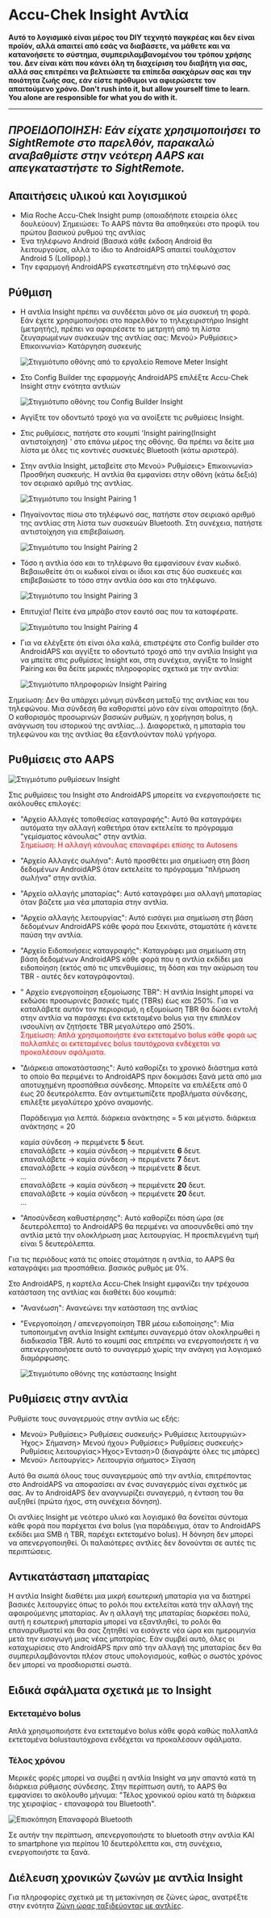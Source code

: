 # Accu-Chek Insight Αντλία

**Αυτό το λογισμικό είναι μέρος του DIY τεχνητό παγκρέας και δεν είναι προϊόν, αλλά απαιτεί από εσάς να διαβάσετε, να μάθετε και να κατανοήσετε το σύστημα, συμπεριλαμβανομένου του τρόπου χρήσης του. Δεν είναι κάτι που κάνει όλη τη διαχείριση του διαβήτη για σας, αλλά σας επιτρέπει να βελτιώσετε τα επίπεδα σακχάρων σας και την ποιότητα ζωής σας, εάν είστε πρόθυμοι να αφιερώσετε τον απαιτούμενο χρόνο. Don't rush into it, but allow yourself time to learn. You alone are responsible for what you do with it.**

* * *

## *ΠΡΟΕΙΔΟΠΟΙΗΣΗ: Εάν είχατε χρησιμοποιήσει το SightRemote στο παρελθόν, παρακαλώ αναβαθμίστε στην νεότερη AAPS και απεγκαταστήστε το SightRemote.*

## Απαιτήσεις υλικού και λογισμικού

* Μία Roche Accu-Chek Insight pump (οποιαδήποτε εταιρεία όλες δουλεύουν) Σημειώσει: Το AAPS πάντα θα αποθηκεύει στο προφίλ του πρώτου βασικού ρυθμού της αντλίας
* Ένα τηλέφωνο Android (Βασικά κάθε έκδοση Android θα λειτουργούσε, αλλά το ίδιο το AndroidAPS απαιτεί τουλάχιστον Android 5 (Lollipop).)
* Την εφαρμογή AndroidAPS εγκατεστημένη στο τηλέφωνό σας

## Ρύθμιση

* Η αντλία Insight πρέπει να συνδέεται μόνο σε μία συσκευή τη φορά. Εάν έχετε χρησιμοποιήσει στο παρελθόν το τηλεχειριστήριο Insight (μετρητής), πρέπει να αφαιρέσετε το μετρητή από τη λίστα ζευγαρωμένων συσκευών της αντλίας σας: Μενού> Ρυθμίσεις> Επικοινωνία> Κατάργηση συσκευής
    
    ![Στιγμιότυπο οθόνης από το εργαλείο Remove Meter Insight](../images/Insight_RemoveMeter.png)

* Στο Config Builder της εφαρμογής AndroidAPS επιλέξτε Accu-Chek Insight στην ενότητα αντλιών
    
    ![Στιγμιότυπο οθόνης του Config Builder Insight](../images/Insight_ConfigBuilder.png)

* Αγγίξτε τον οδοντωτό τροχό για να ανοίξετε τις ρυθμίσεις Insight.

* Στις ρυθμίσεις, πατήστε στο κουμπί 'Insight pairing(Insight αντιστοίχηση) ' στο επάνω μέρος της οθόνης. Θα πρέπει να δείτε μια λίστα με όλες τις κοντινές συσκευές Bluetooth (κάτω αριστερά).
* Στην αντλία Insight, μεταβείτε στο Μενού> Ρυθμίσεις> Επικοινωνία> Προσθήκη συσκευής. Η αντλία θα εμφανίσει στην οθόνη (κάτω δεξιά) τον σειριακό αριθμό της αντλίας.
    
    ![Στιγμιότυπο του Insight Pairing 1](../images/Insight_Pairing1.png)

* Πηγαίνοντας πίσω στο τηλέφωνό σας, πατήστε στον σειριακό αριθμό της αντλίας στη λίστα των συσκευών Bluetooth. Στη συνέχεια, πατήστε αντιστοίχηση για επιβεβαίωση.
    
    ![Στιγμιότυπο του Insight Pairing 2](../images/Insight_Pairing2.png)

* Τόσο η αντλία όσο και το τηλέφωνο θα εμφανίσουν έναν κωδικό. Βεβαιωθείτε ότι οι κωδικοί είναι οι ίδιοι και στις δύο συσκευές και επιβεβαιώστε το τόσο στην αντλία όσο και στο τηλέφωνο.
    
    ![Στιγμιότυπο του Insight Pairing 3](../images/Insight_Pairing3.png)

* Επιτυχία! Πείτε ένα μπράβο στον εαυτό σας που τα καταφέρατε.
    
    ![Στιγμιότυπο του Insight Pairing 4](../images/Insight_Pairing4.png)

* Για να ελέγξετε ότι είναι όλα καλά, επιστρέψτε στο Config builder στο AndroidAPS και αγγίξτε το οδοντωτό τροχό από την αντλία Insight για να μπείτε στις ρυθμίσεις Insight και, στη συνέχεια, αγγίξτε το Insight Pairing και θα δείτε μερικές πληροφορίες σχετικά με την αντλία:
    
    ![Στιγμιότυπο πληροφοριών Insight Pairing](../images/Insight_PairingInformation.png)

Σημείωση: Δεν θα υπάρχει μόνιμη σύνδεση μεταξύ της αντλίας και του τηλεφώνου. Μια σύνδεση θα καθοριστεί μόνο εάν είναι απαραίτητο (δηλ. Ο καθορισμός προσωρινών βασικών ρυθμών, η χορήγηση bolus, η ανάγνωση του ιστορικού της αντλίας...). Διαφορετικά, η μπαταρία του τηλεφώνου και της αντλίας θα εξαντλούνταν πολύ γρήγορα.

## Ρυθμίσεις στο AAPS

![Στιγμιότυπο ρυθμίσεων Insight](../images/Insight_pairing.png)

Στις ρυθμίσεις του Insight στο AndroidAPS μπορείτε να ενεργοποιήσετε τις ακόλουθες επιλογές:

* "Αρχείο Αλλαγές τοποθεσίας καταγραφής": Αυτό θα καταγράψει αυτόματα την αλλαγή καθετήρα όταν εκτελείτε το πρόγραμμα "γεμίσματος κάνουλας" στην αντλία.   
    <font color="red">Σημείωση: Η αλλαγή κάνουλας επαναφέρει επίσης τα Autosens</b></font>
* "Αρχείο Αλλαγές σωλήνα": Αυτό προσθέτει μια σημείωση στη βάση δεδομένων AndroidAPS όταν εκτελείτε το πρόγραμμα "πλήρωση σωλήνα" στην αντλία.
* "Αρχείο αλλαγής μπαταρίας": Αυτό καταγράφει μια αλλαγή μπαταρίας όταν βάζετε μια νέα μπαταρία στην αντλία.
* "Αρχείο αλλαγής λειτουργίας": Αυτό εισάγει μια σημείωση στη βάση δεδομένων AndroidAPS κάθε φορά που ξεκινάτε, σταματάτε ή κάνετε παύση την αντλία.
* "Αρχείο Ειδοποιήσεις καταγραφής": Καταγράφει μια σημείωση στη βάση δεδομένων AndroidAPS κάθε φορά που η αντλία εκδίδει μια ειδοποίηση (εκτός από τις υπενθυμίσεις, τη δόση και την ακύρωση του TBR - αυτές δεν καταγράφονται).
* " Αρχείο ενεργοποίηση εξομοίωσης TBR": Η αντλία Insight μπορεί να εκδώσει προσωρινές βασικές τιμές (TBRs) έως και 250%. Για να καταλάβετε αυτόν τον περιορισμό, η εξομοίωση TBR θα δώσει εντολή στην αντλία να παράσχει ένα εκτεταμένο bolus για την επιπλέον ινσουλίνη αν ζητήσετε TBR μεγαλύτερο από 250%.   
    <font color="red">Σημείωση: Απλά χρησιμοποιήστε ένα εκτεταμένο bolus κάθε φορά ως πολλαπλές οι εκτεταμένες bolus ταυτόχρονα ενδέχεται να προκαλέσουν σφάλματα.</font>
* "Διάρκεια αποκατάστασης": Αυτό καθορίζει το χρονικό διάστημα κατά το οποίο θα περιμένει το AndroidAPS πριν δοκιμάσει ξανά μετά από μια αποτυχημένη προσπάθεια σύνδεσης. Μπορείτε να επιλέξετε από 0 έως 20 δευτερόλεπτα. Εάν αντιμετωπίζετε προβλήματα σύνδεσης, επιλέξτε μεγαλύτερο χρόνο αναμονής.   
      
    Παράδειγμα για λεπτά. διάρκεια ανάκτησης = 5 και μέγιστο. διάρκεια ανάκτησης = 20   
      
    καμία σύνδεση -> περιμένετε **5** δευτ.   
    επαναλάβετε -> καμία σύνδεση -> περιμένετε **6** δευτ.   
    επαναλάβετε -> καμία σύνδεση -> περιμένετε **7** δευτ.   
    επαναλάβετε -> καμία σύνδεση -> περιμένετε **8** δευτ.   
    ...   
    επαναλάβετε -> καμία σύνδεση -> περιμένετε **20** δευτ.   
    επαναλάβετε -> καμία σύνδεση -> περιμένετε **20** δευτ.   
    ...

* "Αποσύνδεση καθυστέρησης": Αυτό καθορίζει πόση ώρα (σε δευτερόλεπτα) το AndroidAPS θα περιμένει να αποσυνδεθεί από την αντλία μετά την ολοκλήρωση μιας λειτουργίας. Η προεπιλεγμένη τιμή είναι 5 δευτερόλεπτα.

Για τις περιόδους κατά τις οποίες σταμάτησε η αντλία, το AAPS θα καταγράψει μια προσπάθεια. βασικός ρυθμός με 0%.

Στο AndroidAPS, η καρτέλα Accu-Chek Insight εμφανίζει την τρέχουσα κατάσταση της αντλίας και διαθέτει δύο κουμπιά:

* "Ανανέωση": Ανανεώνει την κατάσταση της αντλίας
* "Ενεργοποίηση / απενεργοποίηση TBR μέσω ειδοποίησης": Μία τυποποιημένη αντλία Insight εκπέμπει συναγερμό όταν ολοκληρωθεί η διαδικασία TBR. Αυτό το κουμπί σας επιτρέπει να ενεργοποιήσετε ή να απενεργοποιήσετε αυτό το συναγερμό χωρίς την ανάγκη για λογισμικό διαμόρφωσης.
    
    ![Στιγμιότυπο οθόνης της κατάστασης Insight](../images/Insight_Status2.png)

## Ρυθμίσεις στην αντλία

Ρυθμίστε τους συναγερμούς στην αντλία ως εξής:

* Μενού> Ρυθμίσεις> Ρυθμίσεις συσκευής> Ρυθμίσεις λειτουργιών> Ήχος> Σήμανση> Μενού ήχου> Ρυθμίσεις> Ρυθμίσεις συσκευής> Ρυθμίσεις λειτουργίας>Ήχος>Ένταση>0 (διαγράψτε όλες τις μπάρες)
* Μενού> Λειτουργίες> Λειτουργία σήματος> Σίγαση

Αυτό θα σιωπά όλους τους συναγερμούς από την αντλία, επιτρέποντας στο AndroidAPS να αποφασίσει αν ένας συναγερμός είναι σχετικός με σας. Αν το AndroidAPS δεν αναγνωρίζει συναγερμό, η ένταση του θα αυξηθεί (πρώτα ήχος, στη συνέχεια δόνηση).

Οι αντλίες Insight με νεότερο υλικό και λογισμικό θα δονείται σύντομα κάθε φορά που παρέχεται ένα bolus (για παράδειγμα, όταν το AndroidAPS εκδίδει μια SMB ή TBR, παρέχει εκτεταμένο bolus). Η δόνηση δεν μπορεί να απενεργοποιηθεί. Οι παλαιότερες αντλίες δεν δονούνται σε αυτές τις περιπτώσεις.

## Αντικατάσταση μπαταρίας

Η αντλία Insight διαθέτει μια μικρή εσωτερική μπαταρία για να διατηρεί βασικές λειτουργίες όπως το ρολόι που εκτελείται κατά την αλλαγή της αφαιρούμενης μπαταρίας. Αν η αλλαγή της μπαταρίας διαρκέσει πολύ, αυτή η εσωτερική μπαταρία μπορεί να εξαντληθεί, το ρολόι θα επαναρυθμιστεί και θα σας ζητηθεί να εισάγετε νέα ώρα και ημερομηνία μετά την εισαγωγή μιας νέας μπαταρίας. Εάν συμβεί αυτό, όλες οι καταχωρίσεις στο AndroidAPS πριν από την αλλαγή της μπαταρίας δεν θα συμπεριλαμβάνονται πλέον στους υπολογισμούς, καθώς ο σωστός χρόνος δεν μπορεί να προσδιοριστεί σωστά.

## Ειδικά σφάλματα σχετικά με το Insight

### Εκτεταμένο bolus

Απλά χρησιμοποιήστε ένα εκτεταμένο bolus κάθε φορά καθώς πολλαπλά εκτεταμένα bolusταυτόχρονα ενδέχεται να προκαλέσουν σφάλματα.

### Τέλος χρόνου

Μερικές φορές μπορεί να συμβεί η αντλία Insight να μην απαντά κατά τη διάρκεια ρύθμισης σύνδεσης. Στην περίπτωση αυτή, το AAPS θα εμφανίσει το ακόλουθο μήνυμα: "Τέλος χρονικού ορίου κατά τη διάρκεια της χειραψίας - επαναφορά του Bluetooth".

![Επισκόπηση Επαναφορά Bluetooth](../images/Insight_ResetBT.png)

Σε αυτήν την περίπτωση, απενεργοποιήστε το bluetooth στην αντλία ΚΑΙ το smartphone για περίπου 10 δευτερόλεπτα και, στη συνέχεια, ενεργοποιήστε τα ξανά.

## Διέλευση χρονικών ζωνών με αντλία Insight

Για πληροφορίες σχετικά με τη μετακίνηση σε ζώνες ώρας, ανατρέξτε στην ενότητα [Ζώνη ώρας ταξιδεύοντας με αντλίες](../Usage/Timezone-traveling#insight).